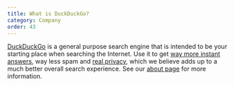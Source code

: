 ```yaml
---
title: What is DuckDuckGo?
category: Company
order: 43
---
```

<html><body><p><a href="https://duckduckgo.com/">DuckDuckGo</a> is a general purpose search engine that is intended to be your starting place when searching the Internet. Use it to get <a href="https://duckduckgo.com/tour">way more instant answers</a>, way less spam and <a href="https://duckduckgo.com/privacy">real privacy</a>, which we believe adds up to a much better overall search experience. See our <a href="https://duckduckgo.com/about">about page</a> for more information.</p></body></html>